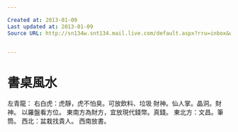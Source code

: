 ```yaml
---

Created at: 2013-01-09
Last updated at: 2013-01-09
Source URL: http://sn134w.snt134.mail.live.com/default.aspx?rru=inbox&wlexpid=957E97CC5B80485BB2C11FBFB9E0F9E8&wlrefapp=2#n=935172468&rru=inbox&fid=1&fav=1&mid=0071b450-5a37-11e2-a9fa-00215ad9df86


---
```


# 書桌風水


左青龍：
右白虎：虎靜，虎不怕臭。可放飲料、垃圾
財神。仙人掌。晶洞。財神。
以羅盤看方位。
東南方為財方，宜放現代錢幣。真錢。
東北方：文昌。筆筒。
西北：盆栽找貴人。
西南放書。

